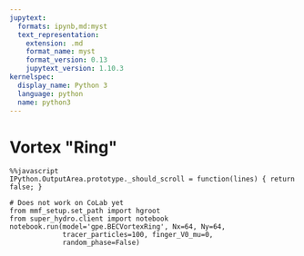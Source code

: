 ```yaml
---
jupytext:
  formats: ipynb,md:myst
  text_representation:
    extension: .md
    format_name: myst
    format_version: 0.13
    jupytext_version: 1.10.3
kernelspec:
  display_name: Python 3
  language: python
  name: python3
---
```


# Vortex "Ring"

```{code-cell} ipython3
%%javascript
IPython.OutputArea.prototype._should_scroll = function(lines) { return false; }
```

```{code-cell} ipython3
# Does not work on CoLab yet
from mmf_setup.set_path import hgroot
from super_hydro.client import notebook
notebook.run(model='gpe.BECVortexRing', Nx=64, Ny=64, 
             tracer_particles=100, finger_V0_mu=0,
             random_phase=False)
```

```{code-cell} ipython3

```
